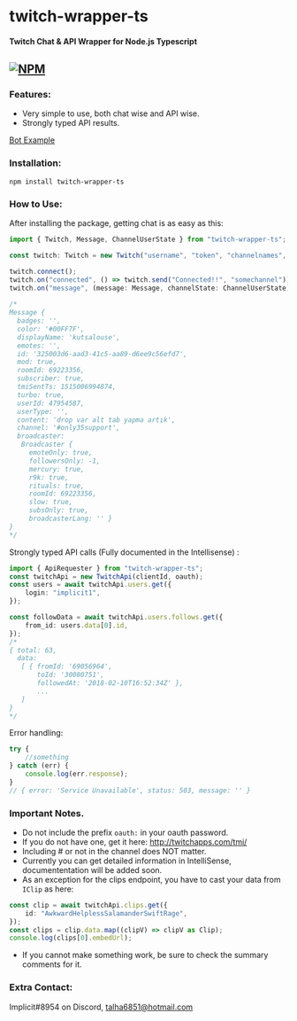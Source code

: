 # twitch-wrapper-ts
#### Twitch Chat & API Wrapper for Node.js Typescript
[![NPM](https://nodei.co/npm/twitch-wrapper-ts.png)](https://nodei.co/npm/twitch-wrapper-ts/)
---

### Features:
- Very simple to use, both chat wise and API wise.
- Strongly typed API results.

[Bot Example](https://github.com/Talha-T/twitch-bot)

### Installation:
`npm install twitch-wrapper-ts`

### How to Use:
After installing the package, getting chat is as easy as this:
```js
import { Twitch, Message, ChannelUserState } from "twitch-wrapper-ts";

const twitch: Twitch = new Twitch("username", "token", "channelnames", "seperated");

twitch.connect();
twitch.on("connected", () => twitch.send("Connected!!", "somechannel"));
twitch.on("message", (message: Message, channelState: ChannelUserState) => console.log(message));
    
/*
Message {
  badges: '',
  color: '#00FF7F',
  displayName: 'kutsalouse',
  emotes: '',
  id: '325003d6-aad3-41c5-aa89-d6ee9c56efd7',
  mod: true,
  roomId: 69223356,
  subscriber: true,
  tmiSentTs: 1515006994874,
  turbo: true,
  userId: 47954587,
  userType: '',
  content: 'drop var alt tab yapma artık',
  channel: '#only35support',
  broadcaster:
   Broadcaster {
     emoteOnly: true,
     followersOnly: -1,
     mercury: true,
     r9k: true,
     rituals: true,
     roomId: 69223356,
     slow: true,
     subsOnly: true,
     broadcasterLang: '' }
}
*/
```

Strongly typed API calls (Fully documented in the Intellisense) :
```ts
import { ApiRequester } from "twitch-wrapper-ts";
const twitchApi = new TwitchApi(clientId, oauth);
const users = await twitchApi.users.get({
    login: "implicit1",
});

const followData = await twitchApi.users.follows.get({
    from_id: users.data[0].id,
});
/*
{ total: 63,
  data:
   [ { fromId: '69056964',
       toId: '30080751',
       followedAt: '2018-02-10T16:52:34Z' },
       ...
   ]
}
*/
```

Error handling:
```ts
try {
    //something
} catch (err) {
    console.log(err.response);
}
// { error: 'Service Unavailable', status: 503, message: '' }
```

### Important Notes.
- Do not include the prefix `oauth:` in your oauth password.
- If you do not have one, get it here: http://twitchapps.com/tmi/
- Including # or not in the channel does NOT matter.
- Currently you can get detailed information in IntelliSense, documententation will be added soon.
- As an exception for the clips endpoint, you have to cast your data from `IClip` as here:
```ts
const clip = await twitchApi.clips.get({
    id: "AwkwardHelplessSalamanderSwiftRage",
});
const clips = clip.data.map((clipV) => clipV as Clip);
console.log(clips[0].embedUrl);
```
- If you cannot make something work, be sure to check the summary comments for it.

### Extra Contact:
Implicit#8954 on Discord, talha6851@hotmail.com
